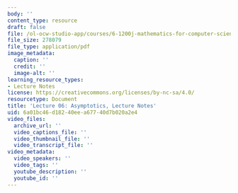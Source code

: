 ```yaml
---
body: ''
content_type: resource
draft: false
file: /ol-ocw-studio-app/courses/6-1200j-mathematics-for-computer-science-spring-2024/mit6_1200j_s24_lec06.pdf
file_size: 278079
file_type: application/pdf
image_metadata:
  caption: ''
  credit: ''
  image-alt: ''
learning_resource_types:
- Lecture Notes
license: https://creativecommons.org/licenses/by-nc-sa/4.0/
resourcetype: Document
title: 'Lecture 06: Asymptotics, Lecture Notes'
uid: 6a01bc46-d182-40ee-a677-40d7b020a2e4
video_files:
  archive_url: ''
  video_captions_file: ''
  video_thumbnail_file: ''
  video_transcript_file: ''
video_metadata:
  video_speakers: ''
  video_tags: ''
  youtube_description: ''
  youtube_id: ''
---
```

